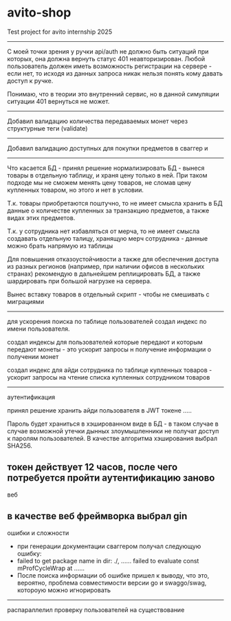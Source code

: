 # avito-shop
Test  project for avito internship 2025


----
С моей точки зрения у ручки  api/auth не должно быть ситуаций при которых, она должна вернуть статус 401 неавторизирован.
Любой пользователь должен иметь возможность регистрации на сервере - если нет, то исходя из данных запроса никак нельзя понять кому давать доступ к ручке.

Понимаю, что в теории это внутренний сервис, но в данной симуляции ситуации 401 вернуться не может.

-----

Добавил валидацию количества передаваемых монет через структурные теги (validate)

---- 

Добавил валидацию доступных для покупки предметов в сваггер и 


------

Что касается БД - принял решение нормализировать БД - вынеся товары в отдельную таблицу, и храня цену только в ней.
При таком подходе мы не сможем менять цену товаров, не сломав цену купленных товаром, но этого и нет в условии.

Т.к. товары приобретаются поштучно, то не имеет смысла хранить в БД данные о количестве купленных за транзакцию предметов, а также видах этих предметов.

Т.к. у сотрудника нет избавляться от мерча, то не имеет смысла создавать отдельную талицу, хранящую мерч сотрудника - данные можно брать напрямую из таблицы

Для повышения отказоустойчивости а также для обеспечения доступа из разных регионов (например, при наличии офисов в нескольких странах) рекомендую в дальнейшем реплицировать БД, а также шардировать при большой нагрузке на сервера.

Вынес вставку товаров в отдельный скрипт - чтобы не смешивать с миграциями

------

для ускорения поиска по таблице пользователей создал индекс по имени пользователя.

создал индексы для пользователей которые передают и которым передают монеты - это ускорит запросы н получение информации о получении монет

создал индекс для айди сотрудника по таблице купленных товаров - ускорит запросы на чтение списка купленных сотрудником товаров



-------

аутентификация

принял решение хранить айди пользователя в JWT токене
.....

Пароль будет храниться в хэшированном виде в БД - в таком случае в случае возможной утечки дынных злоумышленники не получат доступ к паролям пользователей.
В качестве алгоритма хэширования выбрал SHA256.

токен действует 12 часов, после чего потребуется пройти аутентификацию заново
----

веб

в качестве веб фреймворка выбрал gin
-------

ошибки и сложности

- при генерации документации сваггером получал следующую ошибку:
- failed to get package name in dir: ./, ...... failed to evaluate const mProfCycleWrap at ......
- После поиска информации об ошибке пришел к выводу, что это, вероятно, проблема совместимости версии go и swaggo/swag, котороую можно игнорировать


-----------------------

распараллелил проверку пользователей на существование


